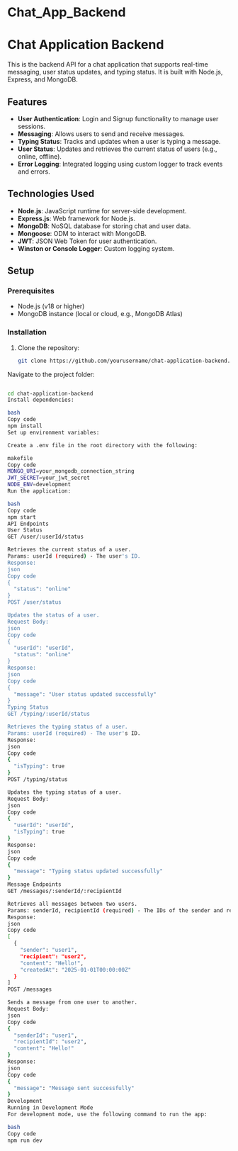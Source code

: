 # Chat_App_Backend

# Chat Application Backend

This is the backend API for a chat application that supports real-time messaging, user status updates, and typing status. It is built with Node.js, Express, and MongoDB.

## Features

- **User Authentication**: Login and Signup functionality to manage user sessions.
- **Messaging**: Allows users to send and receive messages.
- **Typing Status**: Tracks and updates when a user is typing a message.
- **User Status**: Updates and retrieves the current status of users (e.g., online, offline).
- **Error Logging**: Integrated logging using custom logger to track events and errors.

## Technologies Used

- **Node.js**: JavaScript runtime for server-side development.
- **Express.js**: Web framework for Node.js.
- **MongoDB**: NoSQL database for storing chat and user data.
- **Mongoose**: ODM to interact with MongoDB.
- **JWT**: JSON Web Token for user authentication.
- **Winston or Console Logger**: Custom logging system.

## Setup

### Prerequisites

- Node.js (v18 or higher)
- MongoDB instance (local or cloud, e.g., MongoDB Atlas)

### Installation

1. Clone the repository:
   ```bash
   git clone https://github.com/yourusername/chat-application-backend.git
Navigate to the project folder:

```bash

cd chat-application-backend
Install dependencies:

bash
Copy code
npm install
Set up environment variables:

Create a .env file in the root directory with the following:

makefile
Copy code
MONGO_URI=your_mongodb_connection_string
JWT_SECRET=your_jwt_secret
NODE_ENV=development
Run the application:

bash
Copy code
npm start
API Endpoints
User Status
GET /user/:userId/status

Retrieves the current status of a user.
Params: userId (required) - The user's ID.
Response:
json
Copy code
{
  "status": "online"
}
POST /user/status

Updates the status of a user.
Request Body:
json
Copy code
{
  "userId": "userId",
  "status": "online"
}
Response:
json
Copy code
{
  "message": "User status updated successfully"
}
Typing Status
GET /typing/:userId/status

Retrieves the typing status of a user.
Params: userId (required) - The user's ID.
Response:
json
Copy code
{
  "isTyping": true
}
POST /typing/status

Updates the typing status of a user.
Request Body:
json
Copy code
{
  "userId": "userId",
  "isTyping": true
}
Response:
json
Copy code
{
  "message": "Typing status updated successfully"
}
Message Endpoints
GET /messages/:senderId/:recipientId

Retrieves all messages between two users.
Params: senderId, recipientId (required) - The IDs of the sender and recipient.
Response:
json
Copy code
[
  {
    "sender": "user1",
    "recipient": "user2",
    "content": "Hello!",
    "createdAt": "2025-01-01T00:00:00Z"
  }
]
POST /messages

Sends a message from one user to another.
Request Body:
json
Copy code
{
  "senderId": "user1",
  "recipientId": "user2",
  "content": "Hello!"
}
Response:
json
Copy code
{
  "message": "Message sent successfully"
}
Development
Running in Development Mode
For development mode, use the following command to run the app:

bash
Copy code
npm run dev
